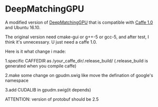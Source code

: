 # DeepMatchingGPU
A modified version of [DeepMatchingGPU](https://github.com/WIStudent/DeepMatchingGPU) that is compatible with [Caffe 1.0](https://github.com/BVLC/caffe) and Ubuntu 16.10.

The original version need cmake-gui or g++-5 or gcc-5, and after test, I think it's unnecessary. U just need a caffe 1.0.

Here is it what change i made:

1.specific CAFFEDIR as /your_caffe_dir/.release_build/ (.release_build is generated when you compile caffe)

2.make some change on gpudm.swig like move the defination of google's namespace

3.add CUDALIB in gpudm.swig(it depends)

ATTENTION: version of protobuf should be 2.5
